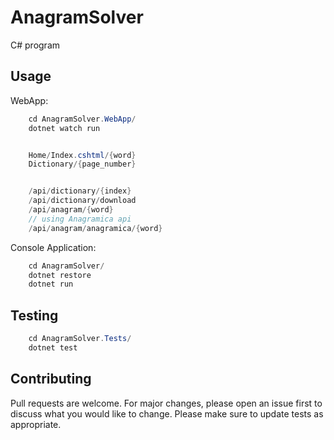 # AnagramSolver

C# program

## Usage

WebApp:
```C#
    cd AnagramSolver.WebApp/
    dotnet watch run


    Home/Index.cshtml/{word}
    Dictionary/{page_number}


    /api/dictionary/{index}
    /api/dictionary/download
    /api/anagram/{word}
    // using Anagramica api
    /api/anagram/anagramica/{word}
```


Console Application:
```C#
    cd AnagramSolver/
    dotnet restore
    dotnet run
```

## Testing
```C#
    cd AnagramSolver.Tests/
    dotnet test
```

## Contributing
Pull requests are welcome. For major changes, please open an issue first to discuss what you would like to change.
Please make sure to update tests as appropriate.
